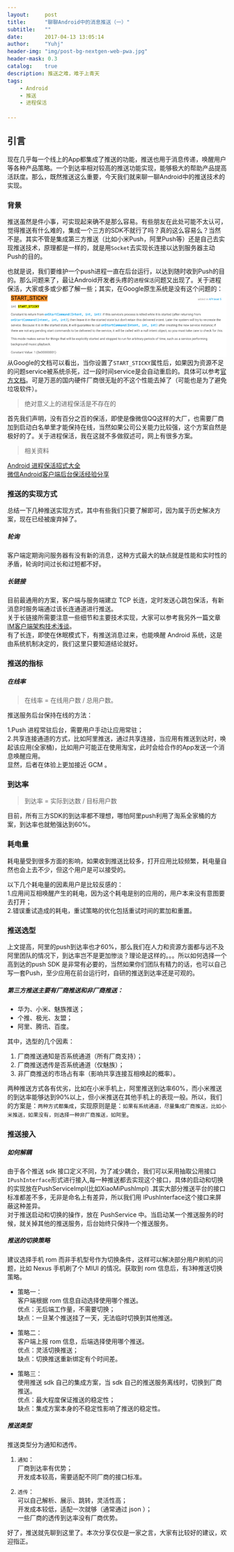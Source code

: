 ```yaml
---
layout:     post
title:      "聊聊Android中的消息推送（一）"
subtitle:   ""
date:       2017-04-13 13:05:14
author:     "Yuhj"
header-img: "img/post-bg-nextgen-web-pwa.jpg"
header-mask: 0.3
catalog:    true
description: 推送之难，难于上青天
tags:
    - Android
    - 推送
    - 进程保活
    
---
```

## 引言
现在几乎每一个线上的App都集成了推送的功能，推送也用于消息传递，唤醒用户等各种产品策略。一个到达率相对较高的推送功能实现，能够极大的帮助产品提高活跃度。那么，既然推送这么重要，今天我们就来聊一聊Android中的推送技术的实现。<br>

### 背景
推送虽然是件小事，可实现起来确不是那么容易。有些朋友在此处可能不太认可，觉得推送有什么难的，集成一个三方的SDK不就行了吗？真的这么容易么？当然不是。其实不管是集成第三方推送（比如小米Push，阿里Push等）还是自己去实现推送技术，原理都是一样的，就是用`Socket`去实现长连接以达到服务器主动Push的目的。<br>


也就是说，我们要维护一个push进程一直在后台运行，以达到随时收到Push的目的。那么问题来了，最让Android开发者头疼的`进程保活`问题又出现了。关于进程保活，大家或多或少都了解一些；其实，在Google原生系统是没有这个问题的：
![](/image/2017-4-13/service.png)
从Google的文档可以看出，当你设置了`START_STICKY`属性后，如果因为资源不足的问题service被系统杀死，过一段时间service是会自动重启的。具体可以参考[官方文档](https://developer.android.com/reference/android/app/Service.html)。可是万恶的国内硬件厂商很无耻的不这个性能去掉了（可能也是为了避免垃圾软件）。
> 绝对意义上的进程保活是不存在的

首先我们声明，没有百分之百的保活，即使是像微信QQ这样的大厂，也需要厂商加到启动白名单里才能保持在线，当然如果公司公关能力比较强，这个方案自然是极好的了。关于进程保活，我在这就不多做叙述可，网上有很多方案。
> 相关资料

[Android 进程保活招式大全](http://mp.weixin.qq.com/s?__biz=MzA3NTYzODYzMg==&mid=2653577617&idx=1&sn=623256a2ff94641036a6c9eea17baab8&scene=4#wechat_redirect)<br>
[微信Android客户端后台保活经验分享](http://mp.weixin.qq.com/s?__biz=MzA3ODg4MDk0Ng==&mid=403254393&idx=1&sn=8dc0e3a03031177777b5a5876cb210cc&scene=1&srcid=0402fANUWIotbVLECw4Ytz4K#wechat_redirect)<br>

### 推送的实现方式
总结一下几种推送实现方式，其中有些我们只要了解即可，因为属于历史解决方案，现在已经被废弃掉了。

##### 轮询
客户端定期询问服务器有没有新的消息，这种方式最大的缺点就是性能和实时性的矛盾，轮询时间过长和过短都不好。

##### 长链接
目前最通用的方案，客户端与服务端建立 TCP 长连，定时发送心跳包保活，有新消息时服务端通过该长连通道进行推送。<br>
关于长链接所需要注意一些细节和主要技术实现，大家可以参考我另外一篇文章[IM客户端架构技术浅谈](https://leiluojun.github.io/2017/03/21/IM客户端架构技术浅谈/)。<br>
有了长连，即使在休眠模式下，有推送消息过来，也能唤醒 Android 系统，这是由系统机制决定的，我们这里只要知道结论就好。

### 推送的指标

##### 在线率
> 在线率 = 在线用户数 / 总用户数。

推送服务后台保持在线的方法：

1.Push 进程常驻后台，需要用户手动让应用常驻；<br>
2.共享连接通道的方式，比如阿里推送，通过共享连接，当应用有推送到达时，唤起该应用(全家桶)，比如用户可能正在使用淘宝，此时会给合作的App发送一个消息唤醒应用。
<br>显然，后者在体验上更加接近 GCM 。

### 到达率
> 到达率 = 实际到达数 / 目标用户数

目前，所有三方SDK的到达率都不理想，哪怕阿里push利用了淘系全家桶的方案，到达率也就勉强达到60%。

### 耗电量
耗电量受到很多方面的影响，如果收到推送比较多，打开应用比较频繁，耗电量自然也会上去不少，但这个用户是可以接受的。<br>

以下几个耗电量的因素用户是比较反感的：<br>
1.应用间互相唤醒产生的耗电，因为这个耗电是别的应用的，用户本来没有意图要去打开；<br>
2.错误重试造成的耗电，重试策略的优化包括重试时间的累加和重置。<br>

### 推送选型
上文提高，阿里的push到达率也才60%，那么我们在人力和资源方面都与远不及阿里团队的情况下，到达率岂不是更加惨淡？理论是这样的。。。所以如何选择一个高到达的push SDK 是非常有必要的，当然如果你们团队有精力的话，也可以自己写一套Push，至少应用在前台运行时，自研的推送到达率还是可观的。<br>
##### 第三方推送主要有厂商推送和非厂商推送：
- 华为、小米、魅族推送；
- 个推、极光、友盟；
- 阿里、腾讯、百度。

其中，选型的几个因素：<br>

1. 厂商推送通知是否系统通道（所有厂商支持）；
2. 厂商推送透传是否系统通道（仅魅族）；
3. 非厂商推送的市场占有率（影响共享连接互相唤起的概率）。

两种推送方式各有优劣，比如在小米手机上，阿里推送到达率60%，而小米推送的到达率能够达到90%以上，但小米推送在其他手机上的表现一般。所以，我们的方案是：`两种方式都集成`，实现原则是是：`如果有系统通道，尽量集成厂商推送，比如小米推送，如果没有，则选择一种非厂商推送，如阿里`。
### 推送接入

##### 如何解耦

由于各个推送 sdk 接口定义不同，为了减少耦合，我们可以采用抽取公用接口`IPushInterface`形式进行接入,每一种推送都去实现这个接口，具体的启动和切换的实现放在PushServiceImpl(比如XiaoMiPushImpl) .其实大部分推送平台的接口标准都差不多，无非是命名上有差异，所以我们用 IPushInterface这个接口来屏蔽这种差异。<br>
对于推送启动和切换的操作，放在 PushService 中。当启动某一个推送服务的时候，就关掉其他的推送服务，后台始终只保持一个推送服务。

##### 推送的切换策略

建议选择手机 rom 而非手机型号作为切换条件，这样可以解决部分用户刷机的问题，比如 Nexus 手机刷了个 MIUI 的情况。获取到 rom 信息后，有3种推送切换策略。<br>

- 策略一：<br>
客户端根据 rom 信息自动选择使用哪个推送。<br>
优点：无后端工作量，不需要切换；<br>
缺点：一旦某个推送挂了一天，无法临时切换到其他推送。<br>

- 策略二：<br>
客户端上报 rom 信息，后端选择使用哪个推送。<br>
优点：灵活切换推送；<br>
缺点：切换推送重新绑定有个时间差。

- 策略三：<br>
使用推送 sdk 自己的集成方案，当 sdk 自己的推送服务离线时，切换到厂商推送。<br>
优点：最大程度保证推送的稳定性；<br>
缺点：集成方案本身的不稳定性影响了推送的稳定性。<br>


##### 推送类型

推送类型分为通知和透传。<br>

1. `通知`：<br>
厂商到达率有优势；<br>
开发成本较高，需要适配不同厂商的接口标准。<br>

2. `透传`：<br>
可以自己解析、展示、跳转，灵活性高；<br>
开发成本较低，适配一次就够（通常通过 json ）；<br>
一些厂商的透传到达率没有厂商优势。<br>


好了，推送就先聊到这里了。本次分享仅仅是一家之言，大家有比较好的建议，欢迎指正。